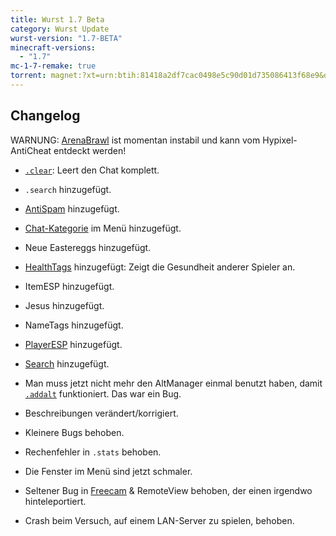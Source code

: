 ```yaml
---
title: Wurst 1.7 Beta
category: Wurst Update
wurst-version: "1.7-BETA"
minecraft-versions:
  - "1.7"
mc-1-7-remake: true
torrent: magnet:?xt=urn:btih:81418a2df7cac0498e5c90d01d735086413f68e9&dn=Wurst%201.7-BETA%20REMAKE&tr=udp%3a%2f%2ftracker.opentrackr.org%3a1337%2fannounce&tr=udp%3a%2f%2f9.rarbg.com%3a2810%2fannounce&tr=udp%3a%2f%2fopen.tracker.cl%3a1337%2fannounce&tr=udp%3a%2f%2fexodus.desync.com%3a6969%2fannounce&tr=udp%3a%2f%2ftracker.openbittorrent.com%3a6969%2fannounce&tr=http%3a%2f%2fopenbittorrent.com%3a80%2fannounce&tr=udp%3a%2f%2fwww.torrent.eu.org%3a451%2fannounce&tr=udp%3a%2f%2fvibe.sleepyinternetfun.xyz%3a1738%2fannounce&tr=udp%3a%2f%2ftracker2.dler.org%3a80%2fannounce&tr=udp%3a%2f%2ftracker.torrent.eu.org%3a451%2fannounce&tr=udp%3a%2f%2ftracker.tiny-vps.com%3a6969%2fannounce&tr=udp%3a%2f%2ftracker.srv00.com%3a6969%2fannounce&tr=udp%3a%2f%2ftracker.pomf.se%3a80%2fannounce&tr=http%3a%2f%2ftracker.openbittorrent.com%3a80%2fannounce&tr=udp%3a%2f%2ftracker.ololosh.space%3a6969%2fannounce&tr=udp%3a%2f%2ftracker.moeking.me%3a6969%2fannounce&tr=udp%3a%2f%2fretracker.netbynet.ru%3a2710%2fannounce&tr=udp%3a%2f%2fopentor.org%3a2710%2fannounce&tr=udp%3a%2f%2fopen.stealth.si%3a80%2fannounce
---
```

## Changelog

WARNUNG: [ArenaBrawl](https://wiki.wurstclient.net/arenabrawl) ist momentan instabil und kann vom Hypixel-AntiCheat entdeckt werden!

- [`.clear`](https://wiki.wurstclient.net/cmd/clear): Leert den Chat komplett.

- `.search` hinzugefügt.

- [AntiSpam](https://wiki.wurstclient.net/antispam) hinzugefügt.

- [Chat-Kategorie](https://wiki.wurstclient.net/categories#chat) im Menü hinzugefügt.

- Neue Eastereggs hinzugefügt.

- [HealthTags](https://wiki.wurstclient.net/healthtags) hinzugefügt: Zeigt die Gesundheit anderer Spieler an.

- ItemESP hinzugefügt.

- Jesus hinzugefügt.

- NameTags hinzugefügt.

- [PlayerESP](https://wiki.wurstclient.net/playeresp) hinzugefügt.

- [Search](https://wiki.wurstclient.net/search) hinzugefügt.

- Man muss jetzt nicht mehr den AltManager einmal benutzt haben, damit [`.addalt`](https://wiki.wurstclient.net/cmd/addalt) funktioniert. Das war ein Bug.

- Beschreibungen verändert/korrigiert.

- Kleinere Bugs behoben.

- Rechenfehler in `.stats` behoben.

- Die Fenster im Menü sind jetzt schmaler.

- Seltener Bug in [Freecam](https://wiki.wurstclient.net/freecam) & RemoteView behoben, der einen irgendwo hinteleportiert.

- Crash beim Versuch, auf einem LAN-Server zu spielen, behoben.
